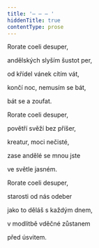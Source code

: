 ```yaml
---
title: '– – – '
hiddenTitle: true
contentType: prose
---
```


Rorate coeli desuper,

andělských slyším šustot per,

od křídel vánek cítím vát,

končí noc, nemusím se bát,

bát se a zoufat.

Rorate coeli desuper,

povětří svěží bez příšer,

kreatur, moci nečisté,

zase andělé se mnou jste

ve světle jasném.

Rorate coeli desuper,

starosti od nás odeber

jako to děláš s každým dnem,

v modlitbě vděčné zůstanem

před úsvitem.
